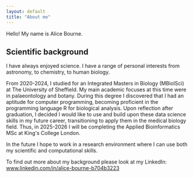 ```yaml
---
layout: default
title: "About me"
---
```


Hello! My name is Alice Bourne. 

## Scientific background

I have always enjoyed science. I have a range of personal interests from astronomy, to chemistry, to human biology.

From 2020-2024, I studied for an Integrated Masters in Biology (MBiolSci) at The University of Sheffield. My main academic focuses at this time were in palaeontology and botany. During this degree I discovered that I had an aptitude for computer programming, becoming proficient in the programming language R for biological analysis. Upon reflection after graduation, I decided I would like to use and build upon these data science skills in my future career, transitioning to apply them in the medical biology field. Thus, in 2025-2026 I will be completing the Applied Bioinformatics MSc at King's College London.

In the future I hope to work in a research environment where I can use both my scientific and computational skills.

To find out more about my background please look at my LinkedIn: www.linkedin.com/in/alice-bourne-b704b3223
